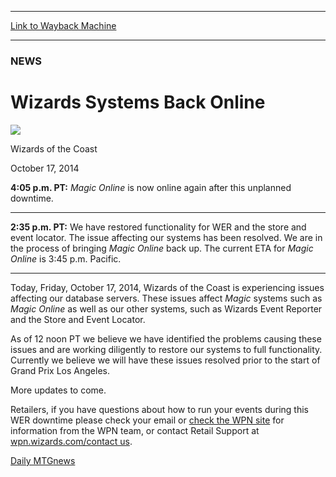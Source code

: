 
---
[Link to Wayback Machine](https://web.archive.org/web/20141019112325/http://magic.wizards.com/en/articles/archive/news/wizards-system-difficulties-2014-10-17)

[_metadata_:description]:- "4:05 p.m. PT: Magic Online is now online again after this unplanned downtime. 2:35 p.m. PT: We have restored functionality for WER and the store and event locator. The issue affecting our systems has been resolved. We are in the process of bringing Magic Online back up. The current ETA for Magic Online is 3:45 p.m. Pacific."
[_metadata_:generator]:- "Drupal 7 (http://drupal.org)"
[_metadata_:node]:- "288601"
[_metadata_:publish_date]:- "2014-10-17"
[_metadata_:source]:- "div-main"
[_metadata_:title]:- "Wizards Systems Back Online"
[_metadata_:wayback_capture_timestamp]:- "2014-10-19 11:23:25"
[_metadata_:wayback_raw_url]:- "https://web.archive.org/web/20141019112325id_/http://magic.wizards.com/en/articles/archive/news/wizards-system-difficulties-2014-10-17"
[_metadata_:wayback_url]:- "http://magic.wizards.com/en/articles/archive/news/wizards-system-difficulties-2014-10-17"
---





### NEWS


Wizards Systems Back Online
===========================



![](https://media.magic.wizards.com/styles/auth_small/public/images/person/wizards_authorpic_larger.jpg)

Wizards of the Coast




October 17, 2014
 











**4:05 p.m. PT:** *Magic Online* is now online again after this unplanned downtime.




---

**2:35 p.m. PT:** We have restored functionality for WER and the store and event locator. The issue affecting our systems has been resolved. We are in the process of bringing *Magic Online* back up. The current ETA for *Magic Online* is 3:45 p.m. Pacific.




---

Today, Friday, October 17, 2014, Wizards of the Coast is experiencing issues affecting our database servers. These issues affect *Magic* systems such as *Magic* *Online* as well as our other systems, such as Wizards Event Reporter and the Store and Event Locator.



As of 12 noon PT we believe we have identified the problems causing these issues and are working diligently to restore our systems to full functionality. Currently we believe we will have these issues resolved prior to the start of Grand Prix Los Angeles.


More updates to come.



Retailers, if you have questions about how to run your events during this WER downtime please check your email or [check the WPN site](http://wpn.wizards.com/en/article/wer-outage-today) for information from the WPN team, or contact Retail Support at [wpn.wizards.com/contact us](wpn.wizards.com/contact-us).



[Daily MTG](/en/tags/daily-mtg)[news](/en/tags/news)





 
 




  







